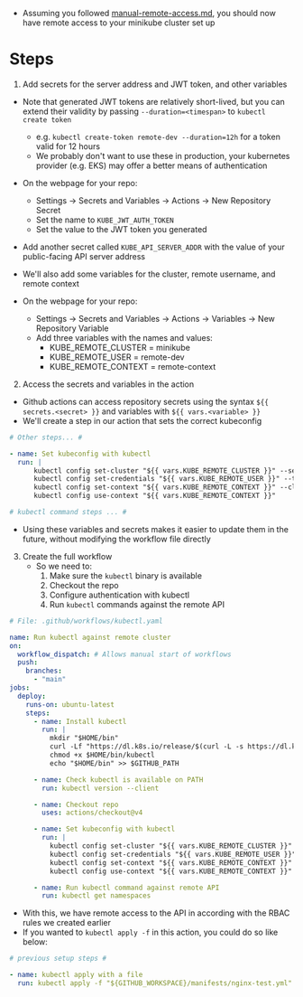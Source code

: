 - Assuming you followed [manual-remote-access.md](./manual-remote-access.md), you should now have remote access to your minikube cluster set up

# Steps

1. Add secrets for the server address and JWT token, and other variables

- Note that generated JWT tokens are relatively short-lived, but you can extend their validity by passing `--duration=<timespan>` to `kubectl create token`
    - e.g. `kubectl create-token remote-dev --duration=12h` for a token valid for 12 hours
    - We probably don't want to use these in production, your kubernetes provider (e.g. EKS) may offer a better means of authentication

- On the webpage for your repo:
    - Settings -> Secrets and Variables -> Actions -> New Repository Secret
    - Set the name to `KUBE_JWT_AUTH_TOKEN`
    - Set the value to the JWT token you generated
- Add another secret called `KUBE_API_SERVER_ADDR` with the value of your public-facing API server address

- We'll also add some variables for the cluster, remote username, and remote context
- On the webpage for your repo:
    - Settings -> Secrets and Variables -> Actions -> Variables -> New Repository Variable
    - Add three variables with the names and values:
        - KUBE_REMOTE_CLUSTER = minikube
        - KUBE_REMOTE_USER = remote-dev
        - KUBE_REMOTE_CONTEXT = remote-context

2. Access the secrets and variables in the action

- Github actions can access repository secrets using the syntax `${{ secrets.<secret> }}` and variables with `${{ vars.<variable> }}`
- We'll create a step in our action that sets the correct kubeconfig

```yaml
# Other steps... #

- name: Set kubeconfig with kubectl
  run: |
      kubectl config set-cluster "${{ vars.KUBE_REMOTE_CLUSTER }}" --server "${{ secrets.KUBE_API_SERVER_ADDR }}"
      kubectl config set-credentials "${{ vars.KUBE_REMOTE_USER }}" --token "${{ secrets.KUBE_JWT_AUTH_TOKEN }}"
      kubectl config set-context "${{ vars.KUBE_REMOTE_CONTEXT }}" --cluster "${{ vars.KUBE_REMOTE_CLUSTER }}" --user "${{ vars.KUBE_REMOTE_USER }}"
      kubectl config use-context "${{ vars.KUBE_REMOTE_CONTEXT }}"

# kubectl command steps ... #
```

- Using these variables and secrets makes it easier to update them in the future, without modifying the workflow file directly

3. Create the full workflow
    - So we need to:
        1. Make sure the `kubectl` binary is available
        2. Checkout the repo
        3. Configure authentication with kubectl
        4. Run `kubectl` commands against the remote API

```yaml
# File: .github/workflows/kubectl.yaml

name: Run kubectl against remote cluster
on:
  workflow_dispatch: # Allows manual start of workflows
  push:
    branches:
      - "main"
jobs:
  deploy:
    runs-on: ubuntu-latest
    steps:
      - name: Install kubectl
        run: |
          mkdir "$HOME/bin"
          curl -Lf "https://dl.k8s.io/release/$(curl -L -s https://dl.k8s.io/release/stable.txt)/bin/linux/amd64/kubectl" -o "$HOME/bin/kubectl"
          chmod +x $HOME/bin/kubectl
          echo "$HOME/bin" >> $GITHUB_PATH

      - name: Check kubectl is available on PATH
        run: kubectl version --client

      - name: Checkout repo
        uses: actions/checkout@v4

      - name: Set kubeconfig with kubectl
        run: |
          kubectl config set-cluster "${{ vars.KUBE_REMOTE_CLUSTER }}" --server "${{ secrets.KUBE_API_SERVER_ADDR }}"
          kubectl config set-credentials "${{ vars.KUBE_REMOTE_USER }}" --token "${{ secrets.KUBE_JWT_AUTH_TOKEN }}"
          kubectl config set-context "${{ vars.KUBE_REMOTE_CONTEXT }}" --cluster "${{ vars.KUBE_REMOTE_CLUSTER }}" --user "${{ vars.KUBE_REMOTE_USER }}"
          kubectl config use-context "${{ vars.KUBE_REMOTE_CONTEXT }}"

      - name: Run kubectl command against remote API
        run: kubectl get namespaces
```

- With this, we have remote access to the API in according with the RBAC rules we created earlier
- If you wanted to `kubectl apply -f` in this action, you could do so like below:

```yaml
# previous setup steps #

- name: kubectl apply with a file
  run: kubectl apply -f "${GITHUB_WORKSPACE}/manifests/nginx-test.yml"
```

